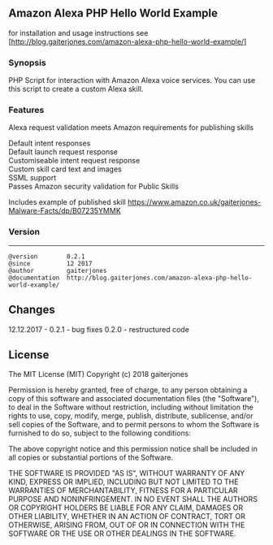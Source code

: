 ## Amazon Alexa PHP Hello World Example

for installation and usage instructions see [http://blog.gaiterjones.com/amazon-alexa-php-hello-world-example/]

### Synopsis
PHP Script for interaction with Amazon Alexa voice services. You can use this script to create a custom Alexa skill.

### Features
Alexa request validation meets Amazon requirements for publishing skills

Default intent responses  
Default launch request response  
Customiseable intent request response  
Custom skill card text and images  
SSML support  
Passes Amazon security validation for Public Skills  

Includes example of published skill https://www.amazon.co.uk/gaiterjones-Malware-Facts/dp/B07235YMMK

### Version
***
	@version		0.2.1
	@since			12 2017
	@author			gaiterjones
	@documentation	http://blog.gaiterjones.com/amazon-alexa-php-hello-world-example/

## Changes

12.12.2017 - 0.2.1 - bug fixes
             0.2.0 - restructured code

## License

The MIT License (MIT)
Copyright (c) 2018 gaiterjones

Permission is hereby granted, free of charge, to any person obtaining a copy of this software and associated documentation files (the "Software"), to deal in the Software without restriction, including without limitation the rights to use, copy, modify, merge, publish, distribute, sublicense, and/or sell copies of the Software, and to permit persons to whom the Software is furnished to do so, subject to the following conditions:

The above copyright notice and this permission notice shall be included in all copies or substantial portions of the Software.

THE SOFTWARE IS PROVIDED "AS IS", WITHOUT WARRANTY OF ANY KIND, EXPRESS OR IMPLIED, INCLUDING BUT NOT LIMITED TO THE WARRANTIES OF MERCHANTABILITY, FITNESS FOR A PARTICULAR PURPOSE AND NONINFRINGEMENT. IN NO EVENT SHALL THE AUTHORS OR COPYRIGHT HOLDERS BE LIABLE FOR ANY CLAIM, DAMAGES OR OTHER LIABILITY, WHETHER IN AN ACTION OF CONTRACT, TORT OR OTHERWISE, ARISING FROM, OUT OF OR IN CONNECTION WITH THE SOFTWARE OR THE USE OR OTHER DEALINGS IN THE SOFTWARE.
